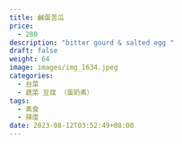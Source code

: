 ```yaml
---
title: 鹹蛋苦瓜
price:
  - 280
description: "bitter gourd & salted egg "
draft: false
weight: 64
image: images/img_1634.jpeg
categories:
  - 台菜
  - 蔬菜 豆腐 （蛋奶素）
tags:
  - 素食
  - 辣度
date: 2023-08-12T03:52:49+08:00
---
```



